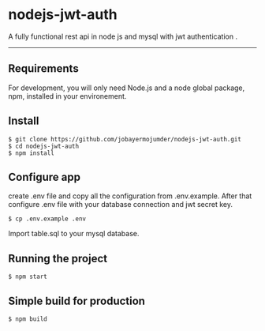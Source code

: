 # nodejs-jwt-auth
A fully functional rest api in node js and mysql with jwt authentication .


---
## Requirements

For development, you will only need Node.js and a node global package, npm, installed in your environement.


## Install

    $ git clone https://github.com/jobayermojumder/nodejs-jwt-auth.git
    $ cd nodejs-jwt-auth
    $ npm install

## Configure app

create .env file and copy all the configuration from .env.example. After that configure .env file with your database connection and jwt secret key.

    $ cp .env.example .env

Import table.sql to your mysql database.

## Running the project

    $ npm start

## Simple build for production

    $ npm build
